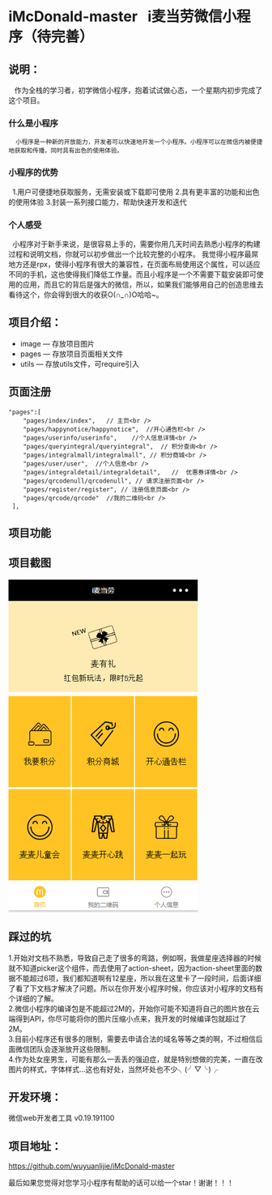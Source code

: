 # iMcDonald-master   i麦当劳微信小程序（待完善）

## 说明：
    作为全栈的学习者，初学微信小程序，抱着试试做心态，一个星期内初步完成了这个项目。
    
 ### 什么是小程序
      小程序是一种新的开放能力，开发者可以快速地开发一个小程序。小程序可以在微信内被便捷地获取和传播，同时具有出色的使用体验。
 ### 小程序的优势
      1.用户可便捷地获取服务，无需安装或下载即可使用
      2.具有更丰富的功能和出色的使用体验
      3.封装一系列接口能力，帮助快速开发和迭代
 ### 个人感受
     小程序对于新手来说，是很容易上手的，需要你用几天时间去熟悉小程序的构建过程和说明文档，你就可以初步做出一个比较完整的小程序。 我觉得小程序最屌地方还是rpx，使得小程序有很大的兼容性，在页面布局使用这个属性，可以适应不同的手机，这也使得我们降低工作量。而且小程序是一个不需要下载安装即可使用的应用，而且它的背后是强大的微信，所以，如果我们能够用自己的创造思维去看待这个，你会得到很大的收获O(∩_∩)O哈哈~。

## 项目介绍：
 * image — 存放项目图片 
 * pages — 存放项目页面相关文件
 * utils — 存放utils文件，可require引入
 
## 页面注册
    "pages":[
        "pages/index/index",   // 主页<br />
        "pages/happynotice/happynotice",  //开心通告栏<br />
        "pages/userinfo/userinfo",    //个人信息详情<br />
        "pages/queryintegral/queryintegral",  // 积分查询<br />
        "pages/integralmall/integralmall", // 积分商城<br />
        "pages/user/user",  //个人信息<br />
        "pages/integraldetail/integraldetail",   //  优惠券详情<br />
        "pages/qrcodenull/qrcodenull", // 请求注册页面<br />
        "pages/register/register", // 注册信息页面<br />
        "pages/qrcode/qrcode"  //我的二维码<br />
     ], 
 
## 项目功能


## 项目截图
 <img src="https://raw.githubusercontent.com/wuyuanlijie/McDonald-s/master/image/1.png" />


## 踩过的坑
1.开始对文档不熟悉，导致自己走了很多的弯路，例如啊，我做星座选择器的时候就不知道picker这个组件，而去使用了action-sheet，因为action-sheet里面的数据不能超过6项，我们都知道啊有12星座，所以我在这里卡了一段时间，后面详细了看了下文档才解决了问题。所以在你开发小程序时候，你应该对小程序的文档有个详细的了解。<br />
2.微信小程序的编译包是不能超过2M的，开始你可能不知道将自己的图片放在云端得到API，你尽可能将你的图片压缩小点来，我开发的时候编译包就超过了2M。 <br />
3.目前小程序还有很多的限制，需要去申请合法的域名等等之类的啊，不过相信后面微信团队会逐渐放开这些限制。<br />
4.作为处女座男生，可能有那么一丢丢的强迫症，就是特别想做的完美，一直在改图片的样式，字体样式...这也有好处，当然坏处也不少╮(╯▽╰)╭<br />

## 开发环境：
 微信web开发者工具 v0.19.191100

## 项目地址：
https://github.com/wuyuanlijie/iMcDonald-master

  最后如果您觉得对您学习小程序有帮助的话可以给一个star！谢谢！！！
